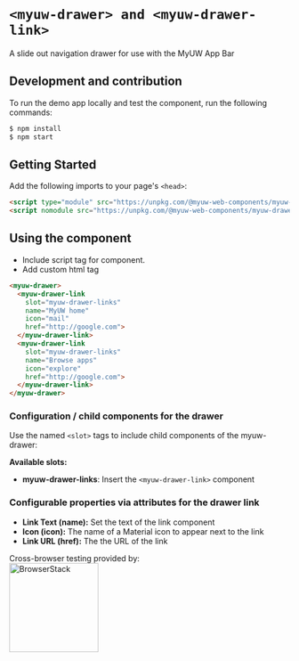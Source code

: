 # `<myuw-drawer> and <myuw-drawer-link>`

A slide out navigation drawer for use with the MyUW App Bar

## Development and contribution

To run the demo app locally and test the component, run the following commands:

```bash
$ npm install
$ npm start
```

## Getting Started

Add the following imports to your page's `<head>`:

```html
<script type="module" src="https://unpkg.com/@myuw-web-components/myuw-drawer@^1?module"></script>
<script nomodule src="https://unpkg.com/@myuw-web-components/myuw-drawer@^1"></script>
```

## Using the component

* Include script tag for component.
* Add custom html tag

```html
<myuw-drawer>
  <myuw-drawer-link
    slot="myuw-drawer-links"
    name="MyUW home"
    icon="mail"
    href="http://google.com">
  </myuw-drawer-link>
  <myuw-drawer-link
    slot="myuw-drawer-links"
    name="Browse apps"
    icon="explore"
    href="http://google.com">
  </myuw-drawer-link>
</myuw-drawer>
```

### Configuration / child components for the drawer

Use the named `<slot>` tags to include child components of the myuw-drawer:

**Available slots:**
- **myuw-drawer-links**: Insert the `<myuw-drawer-link>` component

### Configurable properties via attributes for the drawer link

- **Link Text (name):** Set the text of the link component
- **Icon (icon):** The name of a Material icon to appear next to the link
- **Link URL (href):** The the URL of the link


Cross-browser testing provided by:<br/>
<a href="https://www.browserstack.com/"><img width="160" src="https://myuw-web-components.github.io/img/Browserstack-logo.svg" alt="BrowserStack"/></a>
